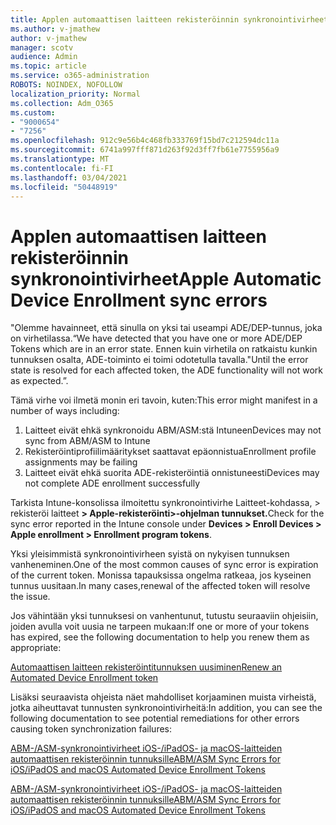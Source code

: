 ```yaml
---
title: Applen automaattisen laitteen rekisteröinnin synkronointivirheet
ms.author: v-jmathew
author: v-jmathew
manager: scotv
audience: Admin
ms.topic: article
ms.service: o365-administration
ROBOTS: NOINDEX, NOFOLLOW
localization_priority: Normal
ms.collection: Adm_O365
ms.custom:
- "9000654"
- "7256"
ms.openlocfilehash: 912c9e56b4c468fb333769f15bd7c212594dc11a
ms.sourcegitcommit: 6741a997fff871d263f92d3ff7fb61e7755956a9
ms.translationtype: MT
ms.contentlocale: fi-FI
ms.lasthandoff: 03/04/2021
ms.locfileid: "50448919"
---
```

# <a name="apple-automatic-device-enrollment-sync-errors"></a><span data-ttu-id="8e53f-102">Applen automaattisen laitteen rekisteröinnin synkronointivirheet</span><span class="sxs-lookup"><span data-stu-id="8e53f-102">Apple Automatic Device Enrollment sync errors</span></span>

<span data-ttu-id="8e53f-103">"Olemme havainneet, että sinulla on yksi tai useampi ADE/DEP-tunnus, joka on virhetilassa.</span><span class="sxs-lookup"><span data-stu-id="8e53f-103">“We have detected that you have one or more ADE/DEP Tokens which are in an error state.</span></span> <span data-ttu-id="8e53f-104">Ennen kuin virhetila on ratkaistu kunkin tunnuksen osalta, ADE-toiminto ei toimi odotetulla tavalla."</span><span class="sxs-lookup"><span data-stu-id="8e53f-104">Until the error state is resolved for each affected token, the ADE functionality will not work as expected.”.</span></span>

<span data-ttu-id="8e53f-105">Tämä virhe voi ilmetä monin eri tavoin, kuten:</span><span class="sxs-lookup"><span data-stu-id="8e53f-105">This error might manifest in a number of ways including:</span></span>

1. <span data-ttu-id="8e53f-106">Laitteet eivät ehkä synkronoidu ABM/ASM:stä Intuneen</span><span class="sxs-lookup"><span data-stu-id="8e53f-106">Devices may not sync from ABM/ASM to Intune</span></span>
2. <span data-ttu-id="8e53f-107">Rekisteröintiprofiilimääritykset saattavat epäonnistua</span><span class="sxs-lookup"><span data-stu-id="8e53f-107">Enrollment profile assignments may be failing</span></span>
3. <span data-ttu-id="8e53f-108">Laitteet eivät ehkä suorita ADE-rekisteröintiä onnistuneesti</span><span class="sxs-lookup"><span data-stu-id="8e53f-108">Devices may not complete ADE enrollment successfully</span></span>

<span data-ttu-id="8e53f-109">Tarkista Intune-konsolissa ilmoitettu synkronointivirhe Laitteet-kohdassa, > rekisteröi laitteet **> Apple-rekisteröinti>-ohjelman tunnukset.**</span><span class="sxs-lookup"><span data-stu-id="8e53f-109">Check for the sync error reported in the Intune console under **Devices > Enroll Devices > Apple enrollment > Enrollment program tokens**.</span></span>

<span data-ttu-id="8e53f-110">Yksi yleisimmistä synkronointivirheen syistä on nykyisen tunnuksen vanheneminen.</span><span class="sxs-lookup"><span data-stu-id="8e53f-110">One of the most common causes of sync error is expiration of the current token.</span></span> <span data-ttu-id="8e53f-111">Monissa tapauksissa ongelma ratkeaa, jos kyseinen tunnus uusitaan.</span><span class="sxs-lookup"><span data-stu-id="8e53f-111">In many cases,renewal of the affected token will resolve the issue.</span></span>

<span data-ttu-id="8e53f-112">Jos vähintään yksi tunnuksesi on vanhentunut, tutustu seuraaviin ohjeisiin, joiden avulla voit uusia ne tarpeen mukaan:</span><span class="sxs-lookup"><span data-stu-id="8e53f-112">If one or more of your tokens has expired,  see the following documentation to help you renew them as appropriate:</span></span>

[<span data-ttu-id="8e53f-113">Automaattisen laitteen rekisteröintitunnuksen uusiminen</span><span class="sxs-lookup"><span data-stu-id="8e53f-113">Renew an Automated Device Enrollment token</span></span>](https://docs.microsoft.com/mem/intune/enrollment/device-enrollment-program-enroll-ios#renew-an-automated-device-enrollment-token)

<span data-ttu-id="8e53f-114">Lisäksi seuraavista ohjeista näet mahdolliset korjaaminen muista virheistä, jotka aiheuttavat tunnusten synkronointivirheitä:</span><span class="sxs-lookup"><span data-stu-id="8e53f-114">In addition, you can see the following documentation to see potential remediations for other errors causing token synchronization failures:</span></span>

[<span data-ttu-id="8e53f-115">ABM-/ASM-synkronointivirheet iOS-/iPadOS- ja macOS-laitteiden automaattisen rekisteröinnin tunnuksille</span><span class="sxs-lookup"><span data-stu-id="8e53f-115">ABM/ASM Sync Errors for iOS/iPadOS and macOS Automated Device Enrollment Tokens</span></span>](https://docs.microsoft.com/mem/intune/enrollment/troubleshoot-ios-enrollment-errors#sync-token-errors-between-intune-and-ade-dep)







[<span data-ttu-id="8e53f-116">ABM-/ASM-synkronointivirheet iOS-/iPadOS- ja macOS-laitteiden automaattisen rekisteröinnin tunnuksille</span><span class="sxs-lookup"><span data-stu-id="8e53f-116">ABM/ASM Sync Errors for iOS/iPadOS and macOS Automated Device Enrollment Tokens</span></span>](https://docs.microsoft.com/mem/intune/enrollment/troubleshoot-ios-enrollment-errors#resolutions-when-syncing-tokens-between-intune-and-abmasm-for-automated-device-enrollment)
